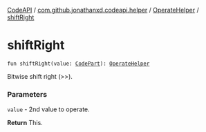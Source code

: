 [CodeAPI](../../index.md) / [com.github.jonathanxd.codeapi.helper](../index.md) / [OperateHelper](index.md) / [shiftRight](.)

# shiftRight

`fun shiftRight(value: `[`CodePart`](../../com.github.jonathanxd.codeapi/-code-part/index.md)`): `[`OperateHelper`](index.md)

Bitwise shift right (&gt;&gt;).

### Parameters

`value` - 2nd value to operate.

**Return**
This.

